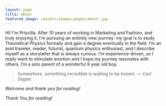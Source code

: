 ```yaml
---
layout: page
title: About
featured_image: /assets/images/pages/about.jpg
---
```


Hi! I'm Priscilla. After 10 years of working in Marketing and Fashion, and truly enjoying it, I’m pursuing an entirely new journey: my goal is to study Theoretical Physics formally and gain a degree eventually in the field. I’m an avid traveler, reader, futurist, quantum physics enthusiast, and I describe myself as a storyteller that is always curious. I’m experience-driven, so I really want to stimulate emotion and I hope my journey resonates with others. I’m a solo parent of a wonderful 9 year old boy. 

>Somewhere, something incredible is waiting to be known. <cite>— Carl Sagan.</cite>

*Welcome and thank you for reading!* 

*Thank You for reading!*
